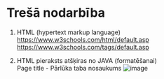 # Trešā nodarbība
1. HTML (hypertext markup language)  
https://www.w3schools.com/html/default.asp  
https://www.w3schools.com/tags/default.asp

2. HTML pieraksts atšķiras no JAVA (formatēšanai)  
Page title  - Pārlūka taba nosaukums
![image](https://user-images.githubusercontent.com/38009737/168632051-72dcf7e2-944d-4d30-94b7-4b7773cfe373.png)
